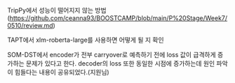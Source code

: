 TripPy에서 성능이 떨어지지 않는 방법 (https://github.com/ceanna93/BOOSTCAMP/blob/main/P%20Stage/Week7/0510/review.md)

TAPT에서 xlm-roberta-large를 사용하면 어떻게 될 지 확인 

SOM-DST에서 encoder가 전부 carryover로 예측하기 전에 loss 값이 급격하게 증가하는 문제가 있다고 한다. decoder의 loss 또한 동일한 시점에 증가하는데 원인 파악이 힘들다는 내용이 공유되었다.(지원님)

